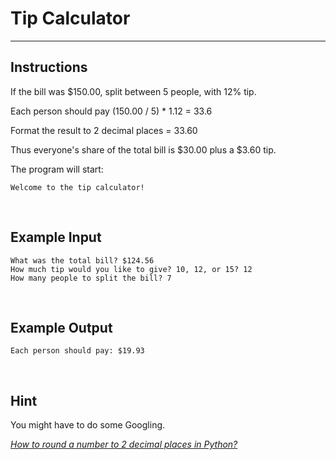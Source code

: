 # Tip Calculator

<hr />

## Instructions

If the bill was $150.00, split between 5 people, with 12% tip.

Each person should pay (150.00 / 5) * 1.12 = 33.6

Format the result to 2 decimal places = 33.60

Thus everyone's share of the total bill is $30.00 plus a $3.60 tip.

The program will start:
```
Welcome to the tip calculator!
```

<br />

## Example Input
```
What was the total bill? $124.56
How much tip would you like to give? 10, 12, or 15? 12
How many people to split the bill? 7
```

<br />

## Example Output
```
Each person should pay: $19.93
```

<br />

## Hint
You might have to do some Googling.

*[How to round a number to 2 decimal places in Python?](https://docs.python.org/3/library/functions.html#round)*